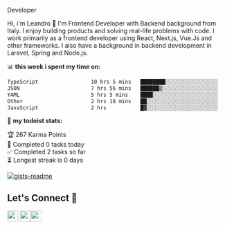 Developer

Hi, i'm Leandro 👋
I'm Frontend Developer with Backend background from Italy. I enjoy building products and solving real-life problems with code. I work primarily as a frontend developer using React, Next.js, Vue.Js and other frameworks. I also have a background in backend development in Laravel, Spring and Node.js.

📊 **this week i spent my time on:**
<!--START_SECTION:waka-->

```txt
TypeScript                 10 hrs 5 mins   ████████░░░░░░░░░░░░░░░░░   32.32 %
JSON                       7 hrs 56 mins   ██████▒░░░░░░░░░░░░░░░░░░   25.43 %
YAML                       5 hrs 5 mins    ████░░░░░░░░░░░░░░░░░░░░░   16.30 %
Other                      2 hrs 18 mins   ██░░░░░░░░░░░░░░░░░░░░░░░   07.36 %
JavaScript                 2 hrs           █▓░░░░░░░░░░░░░░░░░░░░░░░   06.43 %
```

<!--END_SECTION:waka-->

🚧 **my todoist stats:**

<!-- TODO-IST:START -->
🏆  267 Karma Points           
🌸  Completed 0 tasks today           
✅  Completed 2 tasks so far           
⏳  Longest streak is 0 days
<!-- TODO-IST:END -->

[![gists-readme](https://gists-readme.yizack.com/api?user=leandrovitto&title=&n=10)](https://gist.github.com/leandrovitto)


## Let's Connect 🤝 

<a href="https://www.linkedin.com/in/leandrovitto/"><img src="https://cdn2.iconfinder.com/data/icons/social-media-2285/512/1_Linkedin_unofficial_colored_svg-128.png" width="25"></a>
<a href="https://www.youtube.com/@codewavedev_"><img src="https://cdn1.iconfinder.com/data/icons/logotypes/32/youtube-1024.png" width="25"></a><a href="https://leandrovitto.com/"><img src="https://cdn1.iconfinder.com/data/icons/business-startup-14/60/Development-512.png" width="25"></a>
